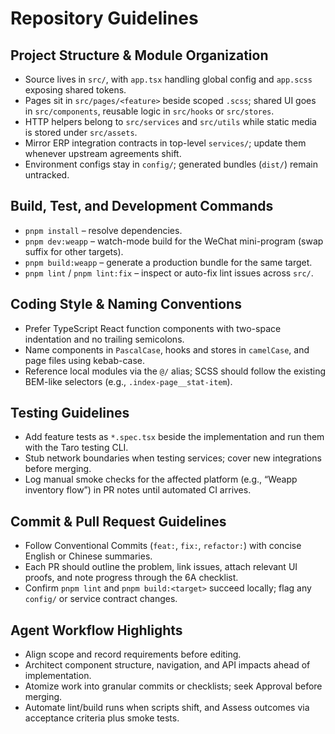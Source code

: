 # Repository Guidelines

## Project Structure & Module Organization
- Source lives in `src/`, with `app.tsx` handling global config and `app.scss` exposing shared tokens.
- Pages sit in `src/pages/<feature>` beside scoped `.scss`; shared UI goes in `src/components`, reusable logic in `src/hooks` or `src/stores`.
- HTTP helpers belong to `src/services` and `src/utils` while static media is stored under `src/assets`.
- Mirror ERP integration contracts in top-level `services/`; update them whenever upstream agreements shift.
- Environment configs stay in `config/`; generated bundles (`dist/`) remain untracked.

## Build, Test, and Development Commands
- `pnpm install` – resolve dependencies.
- `pnpm dev:weapp` – watch-mode build for the WeChat mini-program (swap suffix for other targets).
- `pnpm build:weapp` – generate a production bundle for the same target.
- `pnpm lint` / `pnpm lint:fix` – inspect or auto-fix lint issues across `src/`.

## Coding Style & Naming Conventions
- Prefer TypeScript React function components with two-space indentation and no trailing semicolons.
- Name components in `PascalCase`, hooks and stores in `camelCase`, and page files using kebab-case.
- Reference local modules via the `@/` alias; SCSS should follow the existing BEM-like selectors (e.g., `.index-page__stat-item`).

## Testing Guidelines
- Add feature tests as `*.spec.tsx` beside the implementation and run them with the Taro testing CLI.
- Stub network boundaries when testing services; cover new integrations before merging.
- Log manual smoke checks for the affected platform (e.g., “Weapp inventory flow”) in PR notes until automated CI arrives.

## Commit & Pull Request Guidelines
- Follow Conventional Commits (`feat:`, `fix:`, `refactor:`) with concise English or Chinese summaries.
- Each PR should outline the problem, link issues, attach relevant UI proofs, and note progress through the 6A checklist.
- Confirm `pnpm lint` and `pnpm build:<target>` succeed locally; flag any `config/` or service contract changes.

## Agent Workflow Highlights
- Align scope and record requirements before editing.
- Architect component structure, navigation, and API impacts ahead of implementation.
- Atomize work into granular commits or checklists; seek Approval before merging.
- Automate lint/build runs when scripts shift, and Assess outcomes via acceptance criteria plus smoke tests.
